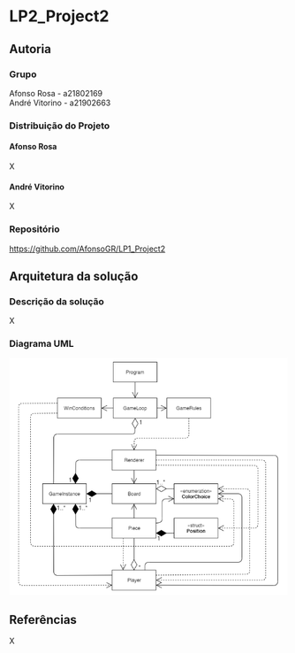 # LP2_Project2

## Autoria

### Grupo

Afonso Rosa - a21802169  
André Vitorino - a21902663  

### Distribuição do Projeto

#### Afonso Rosa

X

#### André Vitorino

X

### Repositório

<https://github.com/AfonsoGR/LP1_Project2>

## Arquitetura da solução

### Descrição da solução

X

### Diagrama UML

![diagramaUML](diagramaUML.png)

## Referências

X
